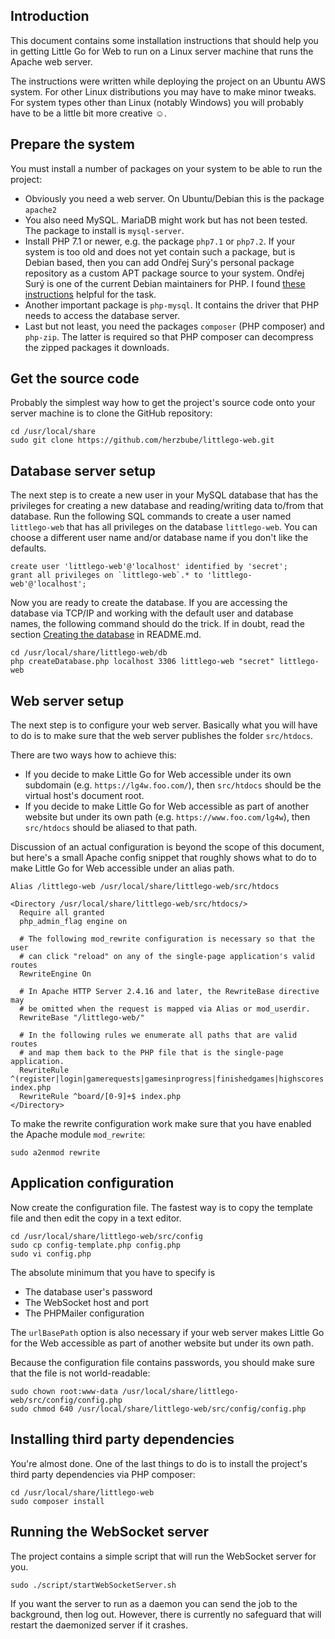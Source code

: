 ## Introduction

This document contains some installation instructions that should help you in getting Little Go for Web to run on a Linux server machine that runs the Apache web server.
 
The instructions were written while deploying the project on an Ubuntu AWS system. For other Linux distributions you may have to make minor tweaks. For system types other than Linux (notably Windows) you will probably have to be a little bit more creative ☺.

## Prepare the system

You must install a number of packages on your system to be able to run the project:
* Obviously you need a web server. On Ubuntu/Debian this is the package `apache2`
* You also need MySQL. MariaDB might work but has not been tested. The package to install is `mysql-server`.
* Install PHP 7.1 or newer, e.g. the package `php7.1` or `php7.2`. If your system is too old and does not yet contain such a package, but is Debian based, then you can add Ondřej Surý's personal package repository as a custom APT package source to your system. Ondřej Surý is one of the current Debian maintainers for PHP. I found [these instructions](https://thishosting.rocks/install-php-on-ubuntu/) helpful for the task.
* Another important package is `php-mysql`. It contains the driver that PHP needs to access the database server.
* Last but not least, you need the packages `composer` (PHP composer) and `php-zip`. The latter is required so that PHP composer can decompress the zipped packages it downloads.

## Get the source code

Probably the simplest way how to get the project's source code onto your server machine is to clone the GitHub repository:
```
cd /usr/local/share
sudo git clone https://github.com/herzbube/littlego-web.git
```

## Database server setup

The next step is to create a new user in your MySQL database that has the privileges for creating a new database and reading/writing data to/from that database. Run the following SQL commands to create a user named `littlego-web` that has all privileges on the database `littlego-web`. You can choose a different user name and/or database name if you don't like the defaults.  

```
create user 'littlego-web'@'localhost' identified by 'secret';
grant all privileges on `littlego-web`.* to 'littlego-web'@'localhost';
```

Now you are ready to create the database. If you are accessing the database via TCP/IP and working with the default user and database names, the following command should do the trick. If in doubt, read the section [Creating the database](README.md#creating-the-database) in README.md. 

```
cd /usr/local/share/littlego-web/db
php createDatabase.php localhost 3306 littlego-web "secret" littlego-web
```

## Web server setup

The next step is to configure your web server. Basically what you will have to do is to make sure that the web server publishes the folder `src/htdocs`.

There are two ways how to achieve this:
* If you decide to make Little Go for Web accessible under its own subdomain (e.g. `https://lg4w.foo.com/`), then `src/htdocs` should be the virtual host's document root.
* If you decide to make Little Go for Web accessible as part of another website but under its own path (e.g. `https://www.foo.com/lg4w`), then `src/htdocs` should be aliased to that path.

Discussion of an actual configuration is beyond the scope of this document, but here's a small Apache config snippet that roughly shows what to do to make Little Go for Web accessible under an alias path.
```
Alias /littlego-web /usr/local/share/littlego-web/src/htdocs

<Directory /usr/local/share/littlego-web/src/htdocs/>
  Require all granted
  php_admin_flag engine on

  # The following mod_rewrite configuration is necessary so that the user
  # can click "reload" on any of the single-page application's valid routes
  RewriteEngine On

  # In Apache HTTP Server 2.4.16 and later, the RewriteBase directive may
  # be omitted when the request is mapped via Alias or mod_userdir.
  RewriteBase "/littlego-web/"

  # In the following rules we enumerate all paths that are valid routes
  # and map them back to the PHP file that is the single-page application.
  RewriteRule ^(register|login|gamerequests|gamesinprogress|finishedgames|highscores|logout)$ index.php
  RewriteRule ^board/[0-9]+$ index.php  
</Directory>
```

To make the rewrite configuration work make sure that you have enabled the Apache module `mod_rewrite`:

    sudo a2enmod rewrite


## Application configuration

Now create the configuration file. The fastest way is to copy the template file and then edit the copy in a text editor.
```
cd /usr/local/share/littlego-web/src/config
sudo cp config-template.php config.php
sudo vi config.php
```

The absolute minimum that you have to specify is
* The database user's password
* The WebSocket host and port
* The PHPMailer configuration

The `urlBasePath` option is also necessary if your web server makes Little Go for the Web accessible as part of another website but under its own path.

Because the configuration file contains passwords, you should make sure that the file is not world-readable:
```
sudo chown root:www-data /usr/local/share/littlego-web/src/config/config.php
sudo chmod 640 /usr/local/share/littlego-web/src/config/config.php
``` 

## Installing third party dependencies

You're almost done. One of the last things to do is to install the project's third party dependencies via PHP composer:
```
cd /usr/local/share/littlego-web
sudo composer install
```

## Running the WebSocket server

The project contains a simple script that will run the WebSocket server for you.
```
sudo ./script/startWebSocketServer.sh
```

If you want the server to run as a daemon you can send the job to the background, then log out. However, there is currently no safeguard that will restart the daemonized server if it crashes.
